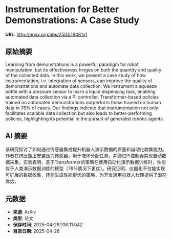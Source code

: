 # Instrumentation for Better Demonstrations: A Case Study

**URL**: http://arxiv.org/abs/2504.18481v1

## 原始摘要

Learning from demonstrations is a powerful paradigm for robot manipulation,
but its effectiveness hinges on both the quantity and quality of the collected
data. In this work, we present a case study of how instrumentation, i.e.
integration of sensors, can improve the quality of demonstrations and automate
data collection. We instrument a squeeze bottle with a pressure sensor to learn
a liquid dispensing task, enabling automated data collection via a PI
controller. Transformer-based policies trained on automated demonstrations
outperform those trained on human data in 78% of cases. Our findings indicate
that instrumentation not only facilitates scalable data collection but also
leads to better-performing policies, highlighting its potential in the pursuit
of generalist robotic agents.


## AI 摘要

该研究探讨了如何通过传感器集成提升机器人演示数据的质量和自动化收集能力。作者在挤压瓶上安装压力传感器，用于液体分配任务，并通过PI控制器实现自动数据采集。实验表明，基于Transformer的策略在使用自动化演示数据训练时，性能优于人类演示数据训练的模型（78%情况下更优）。研究证明，仪器化不仅能实现可扩展的数据收集，还能生成性能更优的策略，为开发通用机器人代理提供了潜在优势。

## 元数据

- **来源**: ArXiv
- **类型**: 论文
- **保存时间**: 2025-04-28T08:11:04Z
- **目录日期**: 2025-04-28
